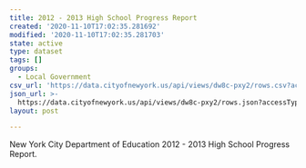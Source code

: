 ```yaml
---
title: 2012 - 2013 High School Progress Report
created: '2020-11-10T17:02:35.281692'
modified: '2020-11-10T17:02:35.281703'
state: active
type: dataset
tags: []
groups:
  - Local Government
csv_url: 'https://data.cityofnewyork.us/api/views/dw8c-pxy2/rows.csv?accessType=DOWNLOAD'
json_url: >-
  https://data.cityofnewyork.us/api/views/dw8c-pxy2/rows.json?accessType=DOWNLOAD
layout: post

---
```

New York City Department of Education 2012 - 2013 High School Progress Report.

